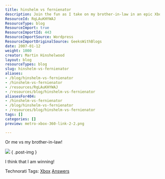 ```yaml
---
title: hinshelm vs fernienator
description: Join the fun as I take on my brother-in-law in an epic Xbox showdown! Discover who comes out on top in this entertaining gaming battle.
ResourceId: RqLAuKHYWAJ
ResourceType: blog
ResourceImport: true
ResourceImportId: 443
ResourceImportSource: Wordpress
ResourceImportOriginalSource: GeeksWithBlogs
date: 2007-01-12
weight: 1000
creator: Martin Hinshelwood
layout: blog
resourceTypes: blog
slug: hinshelm-vs-fernienator
aliases:
- /blog/hinshelm-vs-fernienator
- /hinshelm-vs-fernienator
- /resources/RqLAuKHYWAJ
- /resources/blog/hinshelm-vs-fernienator
aliasesFor404:
- /hinshelm-vs-fernienator
- /blog/hinshelm-vs-fernienator
- /resources/blog/hinshelm-vs-fernienator
tags: []
categories: []
preview: metro-xbox-360-link-2-2.png

---
```

Or me vs my brother-in-law!

![](images/fernienator-1-1.png)
{ .post-img }

I think that I am winning!

Technorati Tags: [Xbox](http://technorati.com/tags/Xbox) [Answers](http://technorati.com/tags/Answers)
